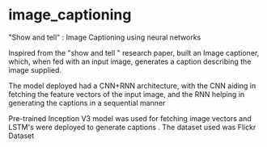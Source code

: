 # image_captioning

"Show and tell" : Image Captioning using neural networks

Inspired from the "show and tell " research paper, built an Image captioner, which, when fed with an input image, generates a caption describing the image supplied.

The model deployed had a CNN+RNN architecture, with the CNN aiding in fetching the feature vectors of the input image, and the RNN helping in generating the captions in a sequential manner

Pre-trained Inception V3 model was used for fetching image vectors and LSTM's were deployed to generate captions . The dataset used was Flickr Dataset
